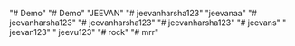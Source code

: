"# Demo" 
"# Demo" 
"JEEVAN" 
"# jeevanharsha123" 
"jeevanaa" 
"# jeevanharsha123" 
"# jeevanharsha123" 
"# jeevanharsha123" 
"# jeevans" 
" jeevan123" 
" jeevu123" 
"# rock" 
"# mrr" 
